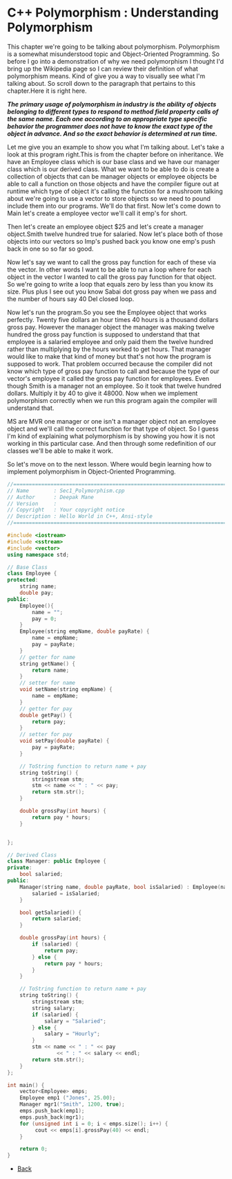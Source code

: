 # C++ Polymorphism : Understanding Polymorphism


This chapter we're going to be talking about polymorphism. Polymorphism is a somewhat misunderstood topic and Object-Oriented Programming. So before I go into a demonstration of why we need polymorphism I thought I'd bring up the Wikipedia page so I can review their definition of what polymorphism means. Kind of give you a way to visually see what I'm talking about. So scroll down to the paragraph that pertains to this chapter.Here it is right here.

<i><b>The primary usage of polymorphism in industry is the ability of objects belonging to different types to respond to method field property calls of the same name. Each one according to an appropriate type specific behavior the programmer does not have to know the exact type of the object in advance. And so the exact behavior is determined at run time. </b></i>

Let me give you an example to show you what I'm talking about. Let's take a look at this program right.This is from the chapter before on inheritance. We have an Employee class which is our base class and we have our manager class which is our derived class.
What we want to be able to do is create a collection of objects that can be manager objects or employee objects be able to call a function on those objects and have the compiler figure out at runtime which type of object it's calling the function for a mushroom talking about we're going to use a vector to  store objects so we need to pound include them into our programs.
We'll do that first. Now let's come down to Main let's create a employee vector we'll call it emp's for short.

Then let's create an employee object $25 and let's create a manager object.Smith twelve hundred true for salaried. Now let's place both of those objects into our vectors so Imp's pushed back you know one emp's push back in one so so far so good.

Now let's say we want to call the gross pay function for each of these via the vector. In other words I want to be able to run a loop where for each object in the vector I wanted to call the gross pay function for that object.
So we're going to write a loop that equals zero by less than you know its size. Plus plus I see out you know Sabai dot gross pay when we pass and the number of hours say 40 Del closed loop.

Now let's run the program.So you see the Employee object that works perfectly. Twenty five dollars an hour times 40 hours is a thousand dollars gross pay. However the manager object the manager was making twelve hundred the gross pay function is supposed to understand that that employee is a salaried employee and only paid them the twelve hundred rather than multiplying by the hours worked to get hours. That manager would like to make that kind of money but that's not how the program is supposed to work.
That problem occurred because the compiler did not know which type of gross pay function to call and because the type of our vector's employee it called the gross pay function for employees. Even though Smith is a manager not an employee. So it took that twelve hundred dollars. Multiply it by 40 to give it 48000. Now when we implement polymorphism correctly when we run this program again the compiler will understand that.

MS are MVR one manager or one isn't a manager object not an employee object and we'll call the correct
function for that type of object. So I guess I'm kind of explaining what polymorphism is by showing you how it is not working in this particular case. And then through some redefinition of our classes we'll be able to make it work.

So let's move on to the next lesson. Where would begin learning how to implement polymorphism in Object-Oriented Programming.

```cpp
//============================================================================
// Name        : Sec1_Polymorphism.cpp
// Author      : Deepak Mane
// Version     :
// Copyright   : Your copyright notice
// Description : Hello World in C++, Ansi-style
//============================================================================

#include <iostream>
#include <sstream>
#include <vector>
using namespace std;

// Base Class
class Employee {
protected:
	string name;
	double pay;
public:
	Employee(){
		name = "";
		pay = 0;
	}
	Employee(string empName, double payRate) {
		name = empName;
		pay = payRate;
	}
	// getter for name
	string getName() {
		return name;
	}
	// setter for name
	void setName(string empName) {
		name = empName;
	}
	// getter for pay
	double getPay() {
		return pay;
	}
	// setter for pay
	void setPay(double payRate) {
		pay = payRate;
	}

	// ToString function to return name + pay
	string toString() {
		stringstream stm;
		stm << name << " : " << pay;
		return stm.str();
	}

	double grossPay(int hours) {
		return pay * hours;
	}


};

// Derived Class
class Manager: public Employee {
private:
	bool salaried;
public:
	Manager(string name, double payRate, bool isSalaried) : Employee(name, payRate) {
		salaried = isSalaried;
	}

	bool getSalaried() {
		return salaried;
	}

	double grossPay(int hours) {
		if (salaried) {
			return pay;
		} else {
			return pay * hours;
		}
	}

	// ToString function to return name + pay
	string toString() {
		stringstream stm;
		string salary;
		if (salaried) {
			salary = "Salaried";
		} else {
			salary = "Hourly";
		}
		stm << name << " : " << pay
				<< " : " << salary << endl;
		return stm.str();
	}
};

int main() {
	vector<Employee> emps;
	Employee emp1 ("Jones", 25.00);
	Manager mgr1("Smith", 1200, true);
	emps.push_back(emp1);
	emps.push_back(mgr1);
	for (unsigned int i = 0; i < emps.size(); i++) {
		 cout << emps[i].grossPay(40) << endl;
	}

	return 0;
}
```

- [Back](./README.MD)
